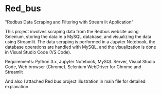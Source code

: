 # Red_bus
"Redbus Data Scraping and Filtering with Stream lit Application"

This project involves scraping data from the Redbus website using Selenium, storing the data in a MySQL database, and visualizing the data using Streamlit. The data scraping is performed in a Jupyter Notebook, the database operations are handled with MySQL, and the visualization is done in Visual Studio Code (VS Code).

Requirements:
Python 3.x,
Jupyter Notebook,
MySQL Server,
Visual Studio Code,
Web browser (Chrome),
Selenium WebDriver for Chrome and
Streamlit

And also I attached Red bus project illustration in main file for detailed explanation.
